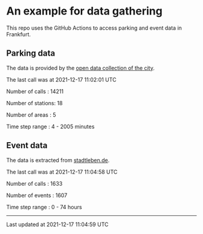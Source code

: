 # An example for data gathering

This repo uses the GitHub Actions to access parking and event data in Frankfurt.

## Parking data
The data is provided by the [open data collection of the city](https://www.offenedaten.frankfurt.de/).

The last call was at 2021-12-17 11:02:01 UTC

Number of calls   : 14211

Number of stations:    18

Number of areas   :     5

Time step range   :     4 -  2005 minutes


## Event data
The data is extracted from [stadtleben.de](https://stadtleben.de/frankfurt/).

The last call was at 2021-12-17 11:04:58 UTC

Number of calls   : 1633

Number of events  : 1607

Time step range   :    0 -   74 hours


----

Last updated at 2021-12-17 11:04:59 UTC
